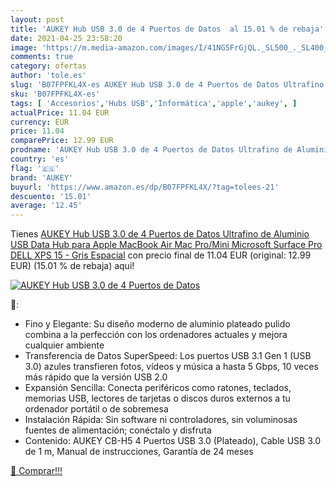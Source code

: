 ```yaml
---
layout: post
title: 'AUKEY Hub USB 3.0 de 4 Puertos de Datos  al 15.01 % de rebaja'
date: 2021-04-25 23:58:20
image: 'https://m.media-amazon.com/images/I/41NG5FrGjQL._SL500_._SL400_.jpg'
comments: true
category: ofertas
author: 'tole.es'
slug: 'B07FPFKL4X-es AUKEY Hub USB 3.0 de 4 Puertos de Datos Ultrafino de...'
sku: 'B07FPFKL4X-es'
tags: [ 'Accesorios','Hubs USB','Informática','apple','aukey', ]
actualPrice: 11.04 EUR
currency: EUR
price: 11.04
comparePrice: 12.99 EUR
prodname: 'AUKEY Hub USB 3.0 de 4 Puertos de Datos Ultrafino de Aluminio USB Data Hub para Apple MacBook Air  Mac Pro/Mini  Microsoft Surface Pro  DELL XPS 15 - Gris Espacial'
country: 'es'
flag: '🇪🇸'
brand: 'AUKEY'
buyurl: 'https://www.amazon.es/dp/B07FPFKL4X/?tag=tolees-21'
descuento: '15.01'
average: '12.45'
---
```


Tienes [AUKEY Hub USB 3.0 de 4 Puertos de Datos Ultrafino de Aluminio USB Data Hub para Apple MacBook Air  Mac Pro/Mini  Microsoft Surface Pro  DELL XPS 15 - Gris Espacial](https://www.amazon.es/dp/B07FPFKL4X/?tag=tolees-21) con precio final de  11.04 EUR (original: 12.99 EUR) (15.01 %  de rebaja) aqui!

[![AUKEY Hub USB 3.0 de 4 Puertos de Datos ](https://m.media-amazon.com/images/I/41NG5FrGjQL._SL500_._SL400_.jpg)](https://www.amazon.es/dp/B07FPFKL4X/?tag=tolees-21)

🔎:

- Fino y Elegante: Su diseño moderno de aluminio plateado pulido combina a la perfección con los ordenadores actuales y mejora cualquier ambiente
- Transferencia de Datos SuperSpeed: Los puertos USB 3.1 Gen 1 (USB 3.0) azules transfieren fotos, vídeos y música a hasta 5 Gbps, 10 veces más rápido que la versión USB 2.0
- Expansión Sencilla: Conecta periféricos como ratones, teclados, memorias USB, lectores de tarjetas o discos duros externos a tu ordenador portátil o de sobremesa
- Instalación Rápida: Sin software ni controladores, sin voluminosas fuentes de alimentación; conéctalo y disfruta
- Contenido: AUKEY CB-H5 4 Puertos USB 3.0 (Plateado), Cable USB 3.0 de 1 m, Manual de instrucciones, Garantía de 24 meses

[🛒 Comprar!!!](https://www.amazon.es/dp/B07FPFKL4X/?tag=tolees-21)

